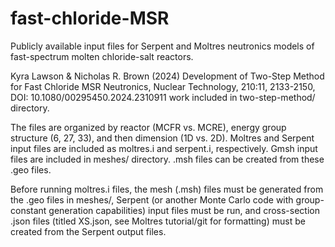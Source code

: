 # fast-chloride-MSR
Publicly available input files for Serpent and Moltres neutronics models of fast-spectrum molten chloride-salt reactors.

Kyra Lawson & Nicholas R. Brown (2024) Development of Two-Step Method for Fast Chloride MSR Neutronics, Nuclear Technology, 210:11, 2133-2150, DOI: 10.1080/00295450.2024.2310911 
work included in two-step-method/ directory.

The files are organized by reactor (MCFR vs. MCRE), energy group structure (6, 27, 33), and then dimension (1D vs. 2D). Moltres and Serpent input files are included as moltres.i and serpent.i, respectively. Gmsh input files are included in meshes/ directory. .msh files can be created from these .geo files. 

Before running moltres.i files, the mesh (.msh) files must be generated from the .geo files in meshes/, Serpent (or another Monte Carlo code with group-constant generation capabilities) input files must be run, and cross-section .json files (titled XS.json, see Moltres tutorial/git for formatting) must be created from the Serpent output files.
